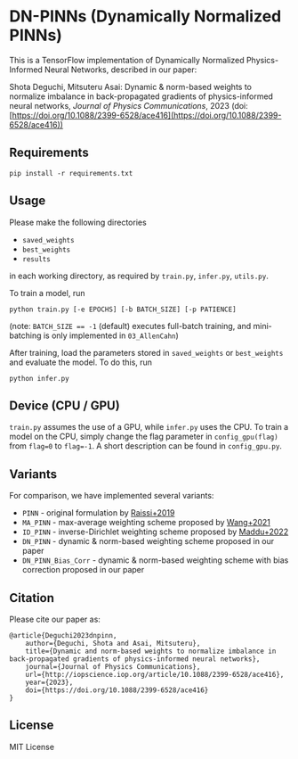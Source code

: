 # DN-PINNs (Dynamically Normalized PINNs)

This is a TensorFlow implementation of Dynamically Normalized Physics-Informed Neural Networks, described in our paper: 

Shota Deguchi, Mitsuteru Asai: Dynamic & norm-based weights to normalize imbalance in back-propagated gradients of physics-informed neural networks, *Journal of Physics Communications*, 2023 (doi: [https://doi.org/10.1088/2399-6528/ace416](https://doi.org/10.1088/2399-6528/ace416))

## Requirements
```
pip install -r requirements.txt
```

## Usage
Please make the following directories

* `saved_weights`
* `best_weights`
* `results`

in each working directory, as required by `train.py`, `infer.py`, `utils.py`. 

To train a model, run
```
python train.py [-e EPOCHS] [-b BATCH_SIZE] [-p PATIENCE]
```
(note: `BATCH_SIZE == -1` (default) executes full-batch training, and mini-batching is only implemented in `03_AllenCahn`)

After training, load the parameters stored in `saved_weights` or `best_weights` and evaluate the model. To do this, run
```
python infer.py
```

## Device (CPU / GPU)
<code>train.py</code> assumes the use of a GPU, while <code>infer.py</code> uses the CPU. To train a model on the CPU, simply change the flag parameter in <code>config_gpu(flag)</code> from <code>flag=0</code> to <code>flag=-1</code>. A short description can be found in <code>config_gpu.py</code>. 

## Variants
For comparison, we have implemented several variants:

* `PINN` - original formulation by [Raissi+2019](https://doi.org/10.1016/j.jcp.2018.10.045)
* `MA_PINN` - max-average weighting scheme proposed by [Wang+2021](https://doi.org/10.1137/20M1318043)
* `ID_PINN` - inverse-Dirichlet weighting scheme proposed by [Maddu+2022](https://dx.doi.org/10.1088/2632-2153/ac3712)
* `DN_PINN` - dynamic & norm-based weighting scheme proposed in our paper
* `DN_PINN_Bias_Corr` - dynamic & norm-based weighting scheme with bias correction proposed in our paper

## Citation
Please cite our paper as: 
```
@article{Deguchi2023dnpinn,
	author={Deguchi, Shota and Asai, Mitsuteru},
	title={Dynamic and norm-based weights to normalize imbalance in back-propagated gradients of physics-informed neural networks},
	journal={Journal of Physics Communications},
	url={http://iopscience.iop.org/article/10.1088/2399-6528/ace416},
	year={2023},
	doi={https://doi.org/10.1088/2399-6528/ace416}
}
```

## License
MIT License
